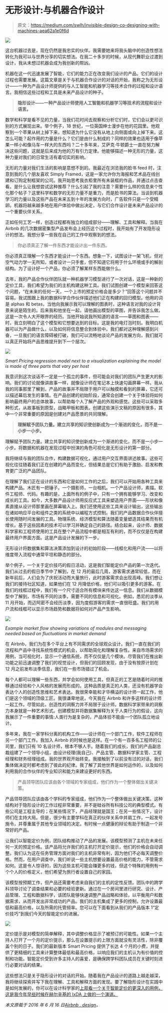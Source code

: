 # 无形设计:与机器合作设计

> 原文：<https://medium.com/swlh/invisible-design-co-designing-with-machines-aea62a1e0f6d>

![](img/9846c5585b097bcf5ae8b3c4f6c0aa23.png)

这台机器过去是，现在仍然是我忠实的伙伴。我需要她来将我头脑中的创造性想法转化为我可以与世界分享的切实想法。在我二十多岁的时候，从现代舞职业过渡到设计，我从未想过机器会成为我创新的帮凶。

机器在这一代迅速发展了智能，它们的能力正在改变我们设计的产品。它们的设计过程也需要发展。这篇文章是关于与机器合作设计的对话的开始，我称之为无形设计——一种为产品设计师提供的与人工智能和机器学习等技术合作的过程和设计语言。我相信这些过程和工具是未来产品设计的种子。

> **隐形设计——一种产品设计师使用人工智能和机器学习等技术的流程和设计语言。**

数学和科学是看不见的力量，当我们花时间去观察和分析它们时，它们会以更可识别的方式展现出来。举个例子，18 世纪，一位英国绅士漫步在他的花园里。他观察到一个苹果从树上掉下来，想知道为什么它没有从地上向侧面或向上掉下来。这怎么可能？起作用的力量是什么？它们是由什么制成的？同样的效果也适用于像苹果一样小和像马车一样大的东西吗？二十多年来，艾萨克·牛顿爵士一直在努力解决这些问题，这就是后来成为他的万有引力定律。他能够描述一种无形的力量，这种力量对我们的日常生活有着切实的影响。

无形的力量对我们生活的影响是意想不到的。我最近在浏览我的脸书 feed 时，注意到我的几个朋友喜欢 Simply Framed，这是一家允许你为海报和艺术品在线创建和订购定制框架的公司。我开始思考我衣柜里所有未装框的作品，并通过点击查看。是什么让我想尝试这种推荐？什么引起了我的注意？需要什么样的信息来个性化那个帖子？这里科学和数学的无形力量不是重力，而是脸书的算法。当谈到机器学习的力量以及这些产品在未来五到十年的发展方向时，广告软件只是一个受精卵。机器将越来越多地在用户体验中做出决定，与它们合作设计是未来产品设计的一个重要伙伴关系。

正如任何工艺一样，创造过程都有独立的组成部分——理解、工具和解释。当我在 Airbnb 的几次数据密集型产品发布会上经历这个过程时，我开始有了开发隐形设计的想法。我想分享一些我在自己的工作中观察到的想法。

> 你必须真正了解一件东西才能设计出一件东西。

你必须真正理解一个东西才能设计一个东西。想象一下，试图设计一架飞机，但对空气动力学一无所知，或者设计一只手套，但不知道它将用于什么环境或手的解剖结构。为了设计好一个产品，你必须了解某样东西能做什么。

去年，我的产品合作伙伴团队就一种机器学习模型进行了一次对话，这是一种新的定价工具，我们希望为我们的主机构建这种工具。我们试图创建一个模型来回答这个问题，“在未来的任何一天，一个上市的预定价格会是多少？”回答这个问题并不容易。我试图跟上我的数据科学合作伙伴描述他们正在构建的回归模型。他用的词是 alphas 和 betas，当他向我展示我可以理解的图表时，这种语言对我的设计背景来说是陌生的。后来我和他坐在一起，请他画出模型的草图，并告诉我怎么做。这是一次令人大开眼界的经历。当他开始说我所知道的语言——草图和图表——时，我立刻明白了这个模型和它想要达到的目标。这是我的电灯泡时刻。我明白机器可以为产品做什么，以及如何将信息整合到体验中。我们都对这种理解感到兴奋，一旦我们的语言障碍被打破，我们可以流畅地谈论产品的发展方向，我们就可以真正开始将产品思维提升到下一个层次。

![](img/d2d54c69c408757537c4588897754c34.png)

*Smart Pricing regression model next to a visualization explaining the model is made of three parts that vary per host*

我意识到这次谈话不一定是一个孤立的事件，但可能会对我们的团队产生更大的影响。我们的讨论就像讲故事一样，就像设计师在笔记本上快速勾画屏幕一样。我从我的同事那里了解到，产品的故事并不局限于用户可以触摸和看到的屏幕，它还可以描述幕后发生的事情。在产品创建的初始阶段，通常会创建一个关于体验将如何影响最终用户的总体故事，以帮助每个人了解产品的外观和感觉。这些可以采取多种形式，从故事板到原型，战略甲板和图表。创建这些演示文稿的原因有很多，其中一个非常重要的原因是创建对产品愿景的共同理解。

> **理解赋予团队力量。建立共享的知识使创新成为一个渐进的变化，而不是一小步一小步。**

理解赋予团队力量。建立共享的知识使创新成为一个渐进的变化，而不是一小步一小步。将数据和机器在发现过程中扮演的角色可视化是无形设计的第一部分。

我将继续与我的团队合作，构建数据可视化，通过用户交互界面讲述故事。这些可视化往往随着我们正在创建的产品而变化，但结果总是它们有助于激励、启发和教育更广泛的产品团队。

在理解了我们正在设计的东西和它是如何工作的之后，我们可以开始用各种工具来构建产品。木匠有一把锤子。一个摄影师，一台相机。一个产品设计师，素描。软件工程师、代码。有趣的是，上面所有的例子中，只有一个拥有能够学习、改变和成长的工具。如今，大多数产品设计师用反应式工具来塑造用户界面——形状和像素直接从设计师那里画在屏幕输入上。我们还使用这些工具来设计输出，这些输出在诸如响应平台和组件之类的系统中以编程方式控制。我们的产品数据合作伙伴擅长使用随时间发展的工具。物理系统、经济模型和算法随着变量塑造其结果而有机增长。基于这些因素的技术可以学习并确定自己的路径。结合起来，设计师、数据科学家和工程师使用的工具在整个产品流程中都是相互有利的，而不仅仅是在构建最终用户界面方面。这是产品设计发展的下一步。

无形设计将数据集和算法决策添加到设计的初始阶段——线框化和用户流——以将维度带入流程中通常平坦和静态的部分。

举个例子，一个关于定价技巧的假日活动，这是我们智能定价产品的第一次迭代。我们从过去的假日季节中了解到，在 12 月的最后几周，游客需求通常较低，而在新年前后，人们会为了庆祝活动而大量旅行，此时游客需求会出现高峰。我们想让我们的接待社区知道，如果他们在 12 月降低价格，他们可以吸引更多的游客。在我们的线框过程中，我们有一个尺寸适合所有模块来传达这一信息。我们从数据模型中了解到，市场有不同的淡季，需要不同的信息和可视化。例如，悉尼的淡季从 11 月开始，而迈阿密不会经历淡季，因为度假游客的需求一直很旺盛。我们的用户流和线框可以显示市场趋势和数据将如何对产品产生影响。

![](img/2e01af0995b6cd10eb8c0cbecab5441b.png)

*Example market flow showing variations of modules and messaging needed based on fluctuations in market demand*

在 Airbnb，我们为在多个平台上有不同需求的全球观众设计。我们一直在我们的流程和产品中寻找系统性模式的机会，以帮助简化和理解复杂性。来自市场需求的用例，当可视化时，显示一个通信系统，而不仅仅是几个模块。尽管我们在推出新功能之前迅速调整了我们的视觉设计，但我们的回顾发现，由于没有按原计划在 12 月之前发布淡季信息，我们在一些市场错过了机会。

每个人都可以理解一些东西，并学会如何使用工具，但真正的工艺是随着时间的推移通过经验和个人风格的发展而形成的。这种品质是真正的人类，还没有机器学会表达个人的创造性思维和艺术表达。我很荣幸能和才华横溢的设计师一起工作，他们是这个领域的顶级工匠。我很谦卑地说，今天我在 Airbnb 和许多这样的设计师一起工作。尽管如此，创造性的洞察力并不局限于设计师。数据科学家带来的洞察力本身就是一种艺术形式。创建模型并将数据集解释为关于人类行为的假设，这向我展示了一件重要的事情:人类行为是复杂的，产品体验不能由一个团队孤立地设计。

多年来，我在一家学科分离的机构工作——设计师在一个部门工作，软件工程师在另一个部门工作。我加入 Airbnb 的时候也是这样。在一个有一百多名工程师的公司里，我们只有 10 名设计师，根本不够人手。随着我们的成长，我们的产品副总裁组建了一个领导小组，由设计经理(我自己)、产品主管、数据科学家主管、工程经理和财务经理组成。我的世界观开始转变。我接触到了以前没有过的对话，我们集体做决定时都考虑到了彼此的纪律。我了解了其他世界是如何运作的，以及如何利用我的合作伙伴的专业知识和能力来建设更好的东西。

> 产品领导团队应该由各个领域的专家组成，他们作为一个整体做出关键决策。

产品领导团队应该由各个学科的专家组成，他们作为一个整体做出关键决策。这种结构对于隐形设计的工作过程非常重要，并不是硅谷所有科技公司的典型模式。有些公司是工程主导的；在某些情况下，产品经理就是国王；在另一些情况下，设计师们在主持大局。但是，很少有主要学科在真正的伙伴关系中并肩工作，一起发号施令，并尊重属于其他专业领域的决定。有时候一点健康的辩论有助于制造一个非常好的产品。

让我们以智能定价为例，团队结构推动了产品的发展。该模型预测了主机在未来任何一天的预定价格。该产品将允许我们的主机打开定价提示，他们的价格会自动调整。我们认为这在任务管理方面对我们的主机非常有利，因为他们不必每天调整价格。然而，在用户调查中，我们听说一些主机想要设置最高价格的能力，不管需求如何。这是令人惊讶的，因为这些主机可能会赚更多的钱，但这个特殊的用例有一个个人的价格定义，他们希望为旅行者设置自己的家园。

该模型按预期工作，但产品还需要考虑来自我们的主机的定性反馈。团队中的跨学科领导讨论了调查结果和必要的经验更新。通过在一个房间里进行研究、设计、产品管理、工程和数据科学，该团队能够快速调整产品战略和体验，以平衡用户和数据需求，从而开发出非常成功的产品。我们的主机集成了更多的控制，允许设置最低和最高价格，以及所需的托管频率。您可以在下面看到从我们的产品版本 1“定价技巧”到我们今天的智能定价的进展。

![](img/f4eceda69f22df97565d87ba3747f91f.png)

定价提示是对模型的简单解释，其中调整价格显示了被预订的可能性。如果一个主持人打开了一个月的定价提示，那么在设置提示的上限方面就没有灵活性，除非覆盖个别的日子。我们的最新版本 Smart Pricing 提供了长达 4 个月的小费，并提供了更精细的工具来计算整体最低和最高价格，以响应我们的主机认为有价值的控制和功能。智能定价受到许多主持人的喜爱，是确保跨学科团队成员在关键时刻进行必要对话的结果。

这些想法只是关于隐形设计的对话的开始。随着我在产品设计的道路上越走越深，我将继续探索并写下我在理解、工具和解释方面的发现。要了解隐形设计在实践中是如何发展的，你可以在设计科学家的[上观看一个关于智能定价的更深入的用例，这是我今年早些时候在赫尔辛基的 IxDA 上做的一个演讲。](https://vimeo.com/159666827)

*本文原载于 2016 年 6 月 16 日*[*Airbnb . design*](http://airbnb.design)*。*